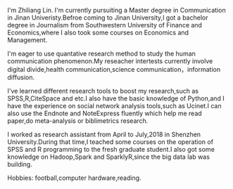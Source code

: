 I'm Zhiliang Lin. I'm currently pursuiting a Master degree in Communication in Jinan Univeristy.Befroe coming to Jinan University,I got a bachelor degree in Journalism from Southwestern University of Finance and Economics,where I also took some courses on Economics and Management.

I'm eager to use quantative research method to study the human communication phenomenon.My reseacher intertests currently involve digital divide,health communication,science communication，information diffusion.

I've learned different research tools to boost my research,such as SPSS,R,CiteSpace and etc.I also have the basic knowledge of Python,and I have the experience on social network analysis tools,such as Ucinet.I can also use the Endnote and NoteExpress fluently which help me read paper,do meta-analysis or biblimetrics research.

I worked as research assistant from April to July,2018 in Shenzhen University.During that time,I teached some courses on the operation of SPSS and R programming to the fresh graduate student.I also got some knowledge on Hadoop,Spark and SparklyR,since the big data lab was building.

Hobbies: football,computer hardware,reading.






